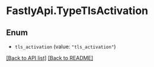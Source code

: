 # FastlyApi.TypeTlsActivation

## Enum


* `tls_activation` (value: `"tls_activation"`)



[[Back to API list]](../../README.md#endpoints) [[Back to README]](../../README.md)
